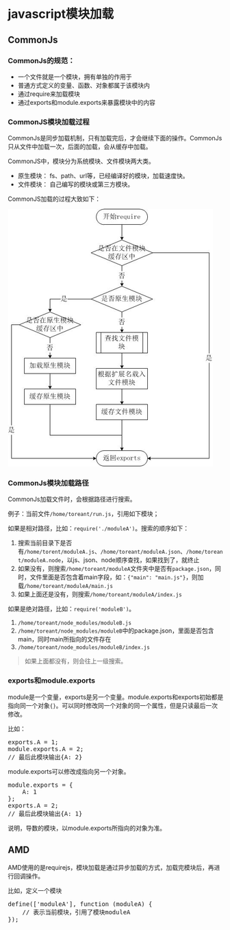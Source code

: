 # javascript模块加载  

## CommonJs

### CommonJs的规范：

- 一个文件就是一个模块，拥有单独的作用于
- 普通方式定义的变量、函数、对象都属于该模块内
- 通过require来加载模块
- 通过exports和module.exports来暴露模块中的内容  

### CommonJS模块加载过程

CommonJs是同步加载机制，只有加载完后，才会继续下面的操作。CommonJs只从文件中加载一次，后面的加载，会从缓存中加载。  

CommonJS中，模块分为系统模块、文件模块两大类。  

- 原生模块： fs、path、url等，已经编译好的模块，加载速度快。  
- 文件模块： 自己编写的模块或第三方模块。  

CommonJS加载的过程大致如下：  

![CommonJs加载过程](./upload/3369101506-59ad214865a17_articlex.png)  


### CommonJs模块加载路径  

CommonJs加载文件时，会根据路径进行搜索。 

例子：当前文件``/home/toreant/run.js``，引用如下模块；

如果是相对路径，比如：``require('./moduleA')``。搜索的顺序如下：  

1. 搜索当前目录下是否有``/home/torent/moduleA.js``、``/home/toreant/moduleA.json``、``/home/toreant/moduleA.node``，以js、json、node顺序查找，如果找到了，就终止
2. 如果没有，则搜索``/home/toreant/moduleA``文件夹中是否有``package.json``，同时，文件里面是否包含着main字段，如：``{"main": "main.js"}``，则加载``/home/toreant/moduleA/main.js``
3. 如果上面还是没有，则搜索``/home/toreant/moduleA/index.js``

如果是绝对路径，比如：``require('moduleB')``。

1. ``/home/toreant/node_modules/moduleB.js``
2. ``/home/toreant/node_modules/moduleB``中的package.json，里面是否包含main，同时main所指向的文件存在
3. ``/home/toreant/node_modules/moduleB/index.js``  
> 如果上面都没有，则会往上一级搜索。  

### exports和module.exports  

module是一个变量，exports是另一个变量。module.exports和exports初始都是指向同一个对象``{}``。可以同时修改同一个对象的同一个属性，但是只读最后一次修改。  

比如：  

<pre>
exports.A = 1;
module.exports.A = 2;
// 最后此模块输出{A: 2}
</pre>  

module.exports可以修改成指向另一个对象。

<pre>
module.exports = {
    A: 1
};
exports.A = 2;
// 最后此模块输出{A: 1}
</pre>

说明，导数的模块，以module.exports所指向的对象为准。

## AMD  

AMD使用的是requirejs，模块加载是通过异步加载的方式，加载完模块后，再进行回调操作。  

比如，定义一个模块  

<pre>
define(['moduleA'], function (moduleA) {
    // 表示当前模块，引用了模块moduleA   
});
</pre>  

